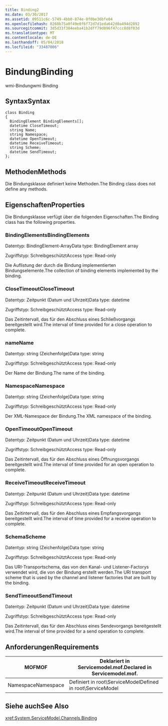```yaml
---
title: Binding2
ms.date: 03/30/2017
ms.assetid: 09511c6c-5749-4bb0-874e-0f0be36bfe04
ms.openlocfilehash: 0260b75a0f49e0f6f72d7d1eda642d0a494d2892
ms.sourcegitcommit: 3d5d33f384eeba41b2dff79d096f47ccc8d8f03d
ms.translationtype: MT
ms.contentlocale: de-DE
ms.lasthandoff: 05/04/2018
ms.locfileid: "33487006"
---
```

# <a name="binding"></a><span data-ttu-id="6c62e-102">Bindung</span><span class="sxs-lookup"><span data-stu-id="6c62e-102">Binding</span></span>
<span data-ttu-id="6c62e-103">wmi-Bindung</span><span class="sxs-lookup"><span data-stu-id="6c62e-103">wmi Binding</span></span>  
  
## <a name="syntax"></a><span data-ttu-id="6c62e-104">Syntax</span><span class="sxs-lookup"><span data-stu-id="6c62e-104">Syntax</span></span>  
  
```  
class Binding  
{  
  BindingElement BindingElements[];  
  datetime CloseTimeout;  
  string Name;  
  string Namespace;  
  datetime OpenTimeout;  
  datetime ReceiveTimeout;  
  string Scheme;  
  datetime SendTimeout;  
};  
```  
  
## <a name="methods"></a><span data-ttu-id="6c62e-105">Methoden</span><span class="sxs-lookup"><span data-stu-id="6c62e-105">Methods</span></span>  
 <span data-ttu-id="6c62e-106">Die Bindungsklasse definiert keine Methoden.</span><span class="sxs-lookup"><span data-stu-id="6c62e-106">The Binding class does not define any methods.</span></span>  
  
## <a name="properties"></a><span data-ttu-id="6c62e-107">Eigenschaften</span><span class="sxs-lookup"><span data-stu-id="6c62e-107">Properties</span></span>  
 <span data-ttu-id="6c62e-108">Die Bindungsklasse verfügt über die folgenden Eigenschaften.</span><span class="sxs-lookup"><span data-stu-id="6c62e-108">The Binding class has the following properties.</span></span>  
  
### <a name="bindingelements"></a><span data-ttu-id="6c62e-109">BindingElements</span><span class="sxs-lookup"><span data-stu-id="6c62e-109">BindingElements</span></span>  
 <span data-ttu-id="6c62e-110">Datentyp: BindingElement-Array</span><span class="sxs-lookup"><span data-stu-id="6c62e-110">Data type: BindingElement array</span></span>  
  
 <span data-ttu-id="6c62e-111">Zugriffstyp: Schreibgeschützt</span><span class="sxs-lookup"><span data-stu-id="6c62e-111">Access type: Read-only</span></span>  
  
 <span data-ttu-id="6c62e-112">Die Auflistung der durch die Bindung implementierten Bindungselemente.</span><span class="sxs-lookup"><span data-stu-id="6c62e-112">The collection of binding elements implemented by the binding.</span></span>  
  
### <a name="closetimeout"></a><span data-ttu-id="6c62e-113">CloseTimeout</span><span class="sxs-lookup"><span data-stu-id="6c62e-113">CloseTimeout</span></span>  
 <span data-ttu-id="6c62e-114">Datentyp: Zeitpunkt (Datum und Uhrzeit)</span><span class="sxs-lookup"><span data-stu-id="6c62e-114">Data type: datetime</span></span>  
  
 <span data-ttu-id="6c62e-115">Zugriffstyp: Schreibgeschützt</span><span class="sxs-lookup"><span data-stu-id="6c62e-115">Access type: Read-only</span></span>  
  
 <span data-ttu-id="6c62e-116">Das Zeitintervall, das für den Abschluss eines Schließvorgangs bereitgestellt wird.</span><span class="sxs-lookup"><span data-stu-id="6c62e-116">The interval of time provided for a close operation to complete.</span></span>  
  
### <a name="name"></a><span data-ttu-id="6c62e-117">name</span><span class="sxs-lookup"><span data-stu-id="6c62e-117">Name</span></span>  
 <span data-ttu-id="6c62e-118">Datentyp: string (Zeichenfolge)</span><span class="sxs-lookup"><span data-stu-id="6c62e-118">Data type: string</span></span>  
  
 <span data-ttu-id="6c62e-119">Zugriffstyp: Schreibgeschützt</span><span class="sxs-lookup"><span data-stu-id="6c62e-119">Access type: Read-only</span></span>  
  
 <span data-ttu-id="6c62e-120">Der Name der Bindung.</span><span class="sxs-lookup"><span data-stu-id="6c62e-120">The name of the binding.</span></span>  
  
### <a name="namespace"></a><span data-ttu-id="6c62e-121">Namespace</span><span class="sxs-lookup"><span data-stu-id="6c62e-121">Namespace</span></span>  
 <span data-ttu-id="6c62e-122">Datentyp: string (Zeichenfolge)</span><span class="sxs-lookup"><span data-stu-id="6c62e-122">Data type: string</span></span>  
  
 <span data-ttu-id="6c62e-123">Zugriffstyp: Schreibgeschützt</span><span class="sxs-lookup"><span data-stu-id="6c62e-123">Access type: Read-only</span></span>  
  
 <span data-ttu-id="6c62e-124">Der XML-Namespace der Bindung.</span><span class="sxs-lookup"><span data-stu-id="6c62e-124">The XML namespace of the binding.</span></span>  
  
### <a name="opentimeout"></a><span data-ttu-id="6c62e-125">OpenTimeout</span><span class="sxs-lookup"><span data-stu-id="6c62e-125">OpenTimeout</span></span>  
 <span data-ttu-id="6c62e-126">Datentyp: Zeitpunkt (Datum und Uhrzeit)</span><span class="sxs-lookup"><span data-stu-id="6c62e-126">Data type: datetime</span></span>  
  
 <span data-ttu-id="6c62e-127">Zugriffstyp: Schreibgeschützt</span><span class="sxs-lookup"><span data-stu-id="6c62e-127">Access type: Read-only</span></span>  
  
 <span data-ttu-id="6c62e-128">Das Zeitintervall, das für den Abschluss eines Öffnungsvorgangs bereitgestellt wird.</span><span class="sxs-lookup"><span data-stu-id="6c62e-128">The interval of time provided for an open operation to complete.</span></span>  
  
### <a name="receivetimeout"></a><span data-ttu-id="6c62e-129">ReceiveTimeout</span><span class="sxs-lookup"><span data-stu-id="6c62e-129">ReceiveTimeout</span></span>  
 <span data-ttu-id="6c62e-130">Datentyp: Zeitpunkt (Datum und Uhrzeit)</span><span class="sxs-lookup"><span data-stu-id="6c62e-130">Data type: datetime</span></span>  
  
 <span data-ttu-id="6c62e-131">Zugriffstyp: Schreibgeschützt</span><span class="sxs-lookup"><span data-stu-id="6c62e-131">Access type: Read-only</span></span>  
  
 <span data-ttu-id="6c62e-132">Das Zeitintervall, das für den Abschluss eines Empfangsvorgangs bereitgestellt wird.</span><span class="sxs-lookup"><span data-stu-id="6c62e-132">The interval of time provided for a receive operation to complete.</span></span>  
  
### <a name="scheme"></a><span data-ttu-id="6c62e-133">Schema</span><span class="sxs-lookup"><span data-stu-id="6c62e-133">Scheme</span></span>  
 <span data-ttu-id="6c62e-134">Datentyp: string (Zeichenfolge)</span><span class="sxs-lookup"><span data-stu-id="6c62e-134">Data type: string</span></span>  
  
 <span data-ttu-id="6c62e-135">Zugriffstyp: Schreibgeschützt</span><span class="sxs-lookup"><span data-stu-id="6c62e-135">Access type: Read-only</span></span>  
  
 <span data-ttu-id="6c62e-136">Das URI-Transportschema, das von den Kanal- und Listener-Factorys verwendet wird, die von der Bindung erstellt werden.</span><span class="sxs-lookup"><span data-stu-id="6c62e-136">The URI transport scheme that is used by the channel and listener factories that are built by the binding.</span></span>  
  
### <a name="sendtimeout"></a><span data-ttu-id="6c62e-137">SendTimeout</span><span class="sxs-lookup"><span data-stu-id="6c62e-137">SendTimeout</span></span>  
 <span data-ttu-id="6c62e-138">Datentyp: Zeitpunkt (Datum und Uhrzeit)</span><span class="sxs-lookup"><span data-stu-id="6c62e-138">Data type: datetime</span></span>  
  
 <span data-ttu-id="6c62e-139">Zugriffstyp: Schreibgeschützt</span><span class="sxs-lookup"><span data-stu-id="6c62e-139">Access type: Read-only</span></span>  
  
 <span data-ttu-id="6c62e-140">Das Zeitintervall, das für den Abschluss eines Sendevorgangs bereitgestellt wird.</span><span class="sxs-lookup"><span data-stu-id="6c62e-140">The interval of time provided for a send operation to complete.</span></span>  
  
## <a name="requirements"></a><span data-ttu-id="6c62e-141">Anforderungen</span><span class="sxs-lookup"><span data-stu-id="6c62e-141">Requirements</span></span>  
  
|<span data-ttu-id="6c62e-142">MOF</span><span class="sxs-lookup"><span data-stu-id="6c62e-142">MOF</span></span>|<span data-ttu-id="6c62e-143">Deklariert in Servicemodel.mof.</span><span class="sxs-lookup"><span data-stu-id="6c62e-143">Declared in Servicemodel.mof.</span></span>|  
|---------|-----------------------------------|  
|<span data-ttu-id="6c62e-144">Namespace</span><span class="sxs-lookup"><span data-stu-id="6c62e-144">Namespace</span></span>|<span data-ttu-id="6c62e-145">Definiert in root\ServiceModel</span><span class="sxs-lookup"><span data-stu-id="6c62e-145">Defined in root\ServiceModel</span></span>|  
  
## <a name="see-also"></a><span data-ttu-id="6c62e-146">Siehe auch</span><span class="sxs-lookup"><span data-stu-id="6c62e-146">See Also</span></span>  
 <xref:System.ServiceModel.Channels.Binding>
